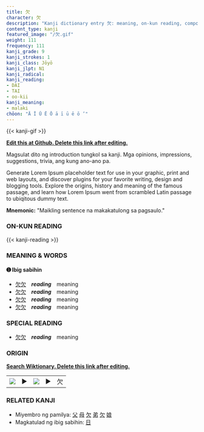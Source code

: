 ```yaml
---
title: 欠
character: 欠
description: "Kanji dictionary entry 欠: meaning, on-kun reading, compounds, origin, related kanji"
content_type: kanji
featured_image: "/欠.gif"
weight: 111
frequency: 111
kanji_grade: 9
kanji_strokes: 1
kanji_class: Jōyō
kanji_jlpt: N1
kanji_radical: 
kanji_reading: 
- DAI
- TAI
- oo-kii
kanji_meaning:
- malaki
chōon: "Ā Ī Ū Ē Ō ā ī ū ē ō ’"
---
```

[//]: # (Don't edit the line below. Kanji animated GIF code is automatically generated.)
{{< kanji-gif >}}

[//]: # (Edit below this line.)

**[Edit this at Github. Delete this link after editing.](https://github.com/tim0g/tim/tree/main/content/kanji/欠/index.md)**

Magsulat dito ng introduction tungkol sa kanji. Mga opinions, impressions, suggestions, trivia, ang kung ano-ano pa.

Generate Lorem Ipsum placeholder text for use in your graphic, print and web layouts, and discover plugins for your favorite writing, design and blogging tools. Explore the origins, history and meaning of the famous passage, and learn how Lorem Ipsum went from scrambled Latin passage to ubiqitous dummy text.
 
**Mnemonic:** "Maikling sentence na makakatulong sa pagsaulo."

### ON-KUN READING

[//]: # (Don't edit the line below. ON-KUN READING code is automatically generated.)
{{< kanji-reading >}}

### MEANING & WORDS

#### ➊ **Ibig sabihin**
  - [欠](../欠)[欠](../欠)　***reading***　meaning
  - [欠](../欠)[欠](../欠)　***reading***　meaning
  - [欠](../欠)[欠](../欠)　***reading***　meaning
  - [欠](../欠)[欠](../欠)　***reading***　meaning

### SPECIAL READING
  - [欠](../欠)[欠](../欠)　***reading***　meaning

### ORIGIN

**[Search Wiktionary. Delete this link after editing.](https://wiktionary.org/wiki/欠)**
<table class="kanji-table"><tr><td>
<img src="60px-欠-bronze.svg.png">
</td><td>▶</td><td>
<img src="60px-欠-oracle.svg.png">
</td><td>▶</td>
<td class="kanji-origin">欠</td>
</tr></table>

### RELATED KANJI
- Miyembro ng pamilya: [父](../父) [母](../母) [欠](../欠) [弟](../弟) [欠](../欠) [娘](../娘)
- Magkatulad ng ibig sabihin: [日](../日)
